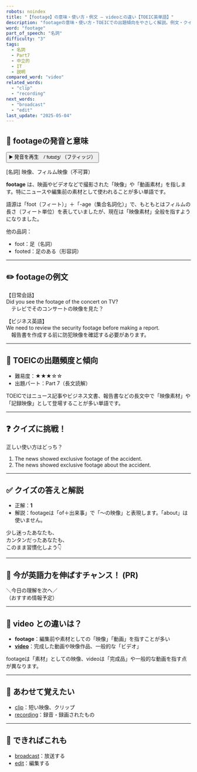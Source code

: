 ```yaml
---
robots: noindex
title: "【footage】の意味・使い方・例文 ― videoとの違い【TOEIC英単語】"
description: "footageの意味・使い方・TOEICでの出題傾向をやさしく解説。例文・クイズ付きでvideoとの違いもわかりやすく学べます。"
word: "footage"
part_of_speech: "名詞"
difficulty: "3"
tags:
  - 名詞
  - Part7
  - 中立的
  - IT
  - 説明
compared_word: "video"
related_words:
  - "clip"
  - "recording"
next_words:
  - "broadcast"
  - "edit"
last_update: "2025-05-04"
---
```


## 🔰 footageの発音と意味

<button class="play-audio" onclick="playTTS('footage')">
  <span class="play-audio-main">
    ▶️ 発音を再生　/ˈfʊtɪdʒ/
  </span>
  <span class="play-audio-sub">
    （フティッジ）
  </span>
</button>

[名詞] 映像、フィルム映像（不可算）

**footage** は、映画やビデオなどで撮影された「映像」や「動画素材」を指します。特にニュースや編集前の素材として使われることが多い単語です。

語源は「foot（フィート）」＋「-age（集合名詞化）」で、もともとはフィルムの長さ（フィート単位）を表していましたが、現在は「映像素材」全般を指すようになりました。

他の品詞：  
- foot：足（名詞）
- footed：足のある（形容詞）

---

## ✏️ footageの例文

【日常会話】  
Did you see the footage of the concert on TV?  
　テレビでそのコンサートの映像を見た？

【ビジネス英語】  
We need to review the security footage before making a report.  
　報告書を作成する前に防犯映像を確認する必要があります。

---

## 🎯 TOEICの出題頻度と傾向

- 難易度：★★★☆☆
- 出題パート：Part 7（長文読解）

TOEICではニュース記事やビジネス文書、報告書などの長文中で「映像素材」や「記録映像」として登場することが多い単語です。

---

## ❓ クイズに挑戦！

正しい使い方はどっち？

1. The news showed exclusive footage of the accident.  
2. The news showed exclusive footage about the accident.

---

## ✅ クイズの答えと解説

- 正解：**1**
- 解説：footageは「of＋出来事」で「～の映像」と表現します。「about」は使いません。

少し迷ったあなたも、  
カンタンだったあなたも、  
このまま習慣化しよう👇️

---

## 🚀 今が英語力を伸ばすチャンス！ (PR)

<div class="info-center">
＼今日の理解を次へ／<br>  
（おすすめ情報予定）
</div>

---

## 🤔  video との違いは？

- **footage**：編集前や素材としての「映像」「動画」を指すことが多い
- **[video](/word/video/)**：完成した動画や映像作品、一般的な「ビデオ」

footageは「素材」としての映像、videoは「完成品」や一般的な動画を指す点が異なります。

---

## 🧩 あわせて覚えたい

- [clip](/word/clip/)：短い映像、クリップ
- [recording](/word/recording/)：録音・録画されたもの

---

## 📖 できればこれも

- [broadcast](/word/broadcast/)：放送する
- [edit](/word/edit/)：編集する

<!-- cvid: aid29_bid45 -->

